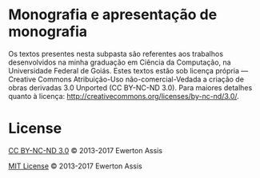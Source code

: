 # Monografia e apresentação de monografia

Os textos presentes nesta subpasta são referentes aos trabalhos desenvolvidos na minha graduação em
Ciência da Computação, na Universidade Federal de Goiás. Estes textos estão sob licença própria
&mdash; Creative Commons Atribuição-Uso não-comercial-Vedada a criação de obras derivadas 3.0 Unported
(CC BY-NC-ND 3.0). Para maiores detalhes quanto à licença: http://creativecommons.org/licenses/by-nc-nd/3.0/.

# License

[CC BY-NC-ND 3.0](http://creativecommons.org/licenses/by-nc-nd/3.0) &copy; 2013-2017 Ewerton Assis

[MIT License](http://earaujoassis.mit-license.org/) &copy; 2013-2017 Ewerton Assis
